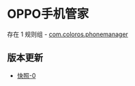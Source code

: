 # OPPO手机管家

存在 1 规则组 - [com.coloros.phonemanager](/src/apps/com.coloros.phonemanager.ts)

## 版本更新

- [快照-0](https://i.gkd.li/import/13194979)
